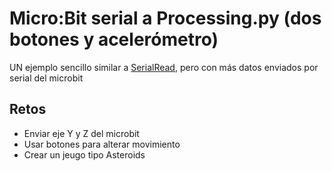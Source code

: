 # Micro:Bit serial a Processing.py (dos botones y acelerómetro)

UN ejemplo sencillo similar a [SerialRead](https://github.com/tomasdecamino/CS_TOLIS/tree/main/SerialRead), pero con más datos enviados por serial del microbit

## Retos
- Enviar eje Y y Z del microbit
- Usar botones para alterar movimiento
- Crear un jeugo tipo Asteroids
